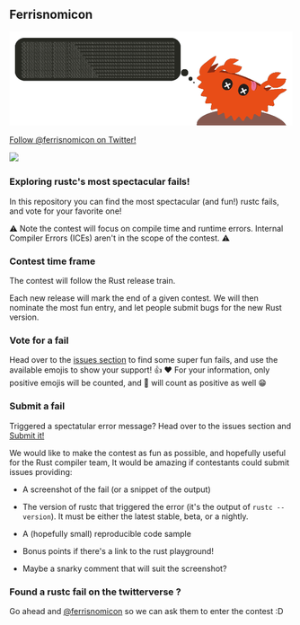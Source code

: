 ## Ferrisnomicon

![ferrisnomicon banner](./banner.png)

[Follow @ferrisnomicon on Twitter!](https://twitter.com/ferrisnomicon)

<a href="https://twitter.com/ferrisnomicon"><img src="https://img.shields.io/twitter/follow/ferrisnomicon?label=Follow&style=social"></a>

### Exploring rustc's most spectacular fails!

In this repository you can find the most spectacular (and fun!) rustc fails, and vote for your favorite one!

:warning: Note the contest will focus on compile time and runtime errors. Internal Compiler Errors (ICEs) aren't in the scope of the contest. :warning:

### Contest time frame

The contest will follow the Rust release train.

Each new release will mark the end of a given contest. We will then nominate the most fun entry, and let people submit bugs for the new Rust version.

### Vote for a fail

Head over to the [issues section](https://github.com/o0Ignition0o/ferrisnomicon/issues) to find some super fun fails, and use the available emojis to show your support! :thumbsup: :heart: For your information, only positive emojis will be counted, and :rocket: will count as positive as well :grin:

### Submit a fail

Triggered a spectatular error message? Head over to the issues section and [Submit it!](https://github.com/o0Ignition0o/ferrisnomicon/issues/new)

We would like to make the contest as fun as possible, and hopefully useful for the Rust compiler team, It would be amazing if contestants could submit issues providing:

- A screenshot of the fail (or a snippet of the output)

- The version of rustc that triggered the error (it's the output of `rustc --version`). It must be either the latest stable, beta, or a nightly.

- A (hopefully small) reproducible code sample

- Bonus points if there's a link to the rust playground!

- Maybe a snarky comment that will suit the screenshot?

### Found a rustc fail on the twitterverse ?

Go ahead and [@ferrisnomicon](https://twitter.com/ferrisnomicon) so we can ask them to enter the contest :D
